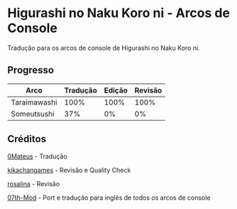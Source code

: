 # Higurashi no Naku Koro ni - Arcos de Console

Tradução para os arcos de console de Higurashi no Naku Koro ni.

## Progresso

|Arco           |Tradução |Edição|Revisão|
|---------------|---------|------|-------|
|Taraimawashi   |100%     |100%  |100%   |
|Someutsushi    |37%      |0%    |0%     |

## Créditos

[0Mateus](https://github.com/0Mateus) - Tradução

[kikachangames](https://github.com/kikachangames) - Revisão e Quality Check

[rosalina](https://x.com/gothitellle) - Revisão

[07th-Mod](https://07th-mod.com/) - Port e tradução para inglês de todos os arcos de console
